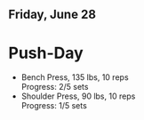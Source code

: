 ## Friday, June 28
# Push-Day
- Bench Press, 135 lbs, 10 reps  
  Progress: 2/5 sets
- Shoulder Press, 90 lbs, 10 reps  
  Progress: 1/5 sets

  
